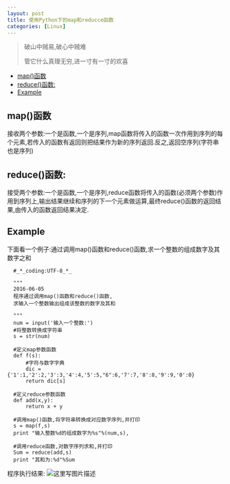 ```yaml
---
layout: post
title: 使用Python下的map和reducce函数
categories: [Linux]
---
```


> 破山中贼易,破心中贼难
> 
> 管它什么真理无穷,进一寸有一寸的欢喜

<!-- TOC -->

- [map()函数](#map%E5%87%BD%E6%95%B0)
- [reduce()函数:](#reduce%E5%87%BD%E6%95%B0)
- [Example](#example)

<!-- /TOC -->

## map()函数

接收两个参数:一个是函数,一个是序列,map函数将传入的函数一次作用到序列的每个元素,若传入的函数有返回则把结果作为新的序列返回.反之,返回空序列(字符串也是序列)


## reduce()函数:

接受两个参数:一个是函数,一个是序列,reduce函数将传入的函数(必须两个参数)作用到序列上,输出结果继续和序列的下一个元素做运算,最终reduce()函数的返回结果,由传入的函数返回结果决定.

## Example

下面看一个例子:通过调用map()函数和reduce()函数,求一个整数的组成数字及其数字之和

```
  #_*_coding:UTF-8_*_
  
  """
  2016-06-05
  程序通过调用map()函数和reduce()函数,
  求输入一个整数输出组成该整数的数字及其和
  
  """
  num = input('输入一个整数:')
  #将整数转换成字符串
  s = str(num)
  
  #定义map参数函数
  def f(s):
      #字符与数字字典
      dic = {'1':1,'2':2,'3':3,'4':4,'5':5,"6":6,'7':7,'8':8,'9':9,'0':0}
      return dic[s]
      
  #定义reduce参数函数
  def add(x,y):
      return x + y
      
  #调用map()函数,将字符串转换成对应数字序列,并打印
  s = map(f,s)
  print "输入整数%d的组成数字为%s"%(num,s),
  
  #调用reduce函数,对数字序列求和,并打印
  Sum = reduce(add,s)
  print "其和为:%d"%Sum
```

程序执行结果:
![这里写图片描述](http://img.blog.csdn.net/20160605175406976)